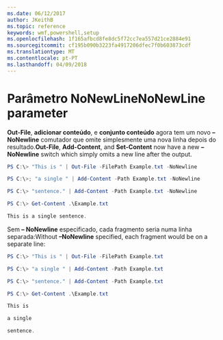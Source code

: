 ```yaml
---
ms.date: 06/12/2017
author: JKeithB
ms.topic: reference
keywords: wmf,powershell,setup
ms.openlocfilehash: 1f165afbcd8fe8dc5f72cc7ea557d21ce2884e91
ms.sourcegitcommit: cf195b090b3223fa4917206dfec7f0b603873cdf
ms.translationtype: MT
ms.contentlocale: pt-PT
ms.lasthandoff: 04/09/2018
---
```

# <a name="nonewline-parameter"></a><span data-ttu-id="2c553-102">Parâmetro NoNewLine</span><span class="sxs-lookup"><span data-stu-id="2c553-102">NoNewLine parameter</span></span>
<span data-ttu-id="2c553-103">**Out-File**, **adicionar conteúdo**, e **conjunto conteúdo** agora tem um novo **– NoNewline** comutador que omite simplesmente uma nova linha depois do resultado.</span><span class="sxs-lookup"><span data-stu-id="2c553-103">**Out-File**, **Add-Content**, and **Set-Content** now have a new **–NoNewline** switch which simply omits a new line after the output.</span></span>
```powershell
PS C:\> "This is " | Out-File -FilePath Example.txt -NoNewline

PS C:\>; "a single " | Add-Content -Path Example.txt -NoNewline

PS C:\> "sentence." | Add-Content -Path Example.txt -NoNewline

PS C:\> Get-Content .\Example.txt

This is a single sentence.
```
<span data-ttu-id="2c553-104">Sem **– NoNewline** especificado, cada fragmento seria numa linha separada:</span><span class="sxs-lookup"><span data-stu-id="2c553-104">Without **–NoNewline** specified, each fragment would be on a separate line:</span></span>
```powershell
PS C:\> "This is " | Out-File -FilePath Example.txt

PS C:\> "a single " | Add-Content -Path Example.txt

PS C:\> "sentence." | Add-Content -Path Example.txt

PS C:\> Get-Content .\Example.txt

This is

a single

sentence.
```